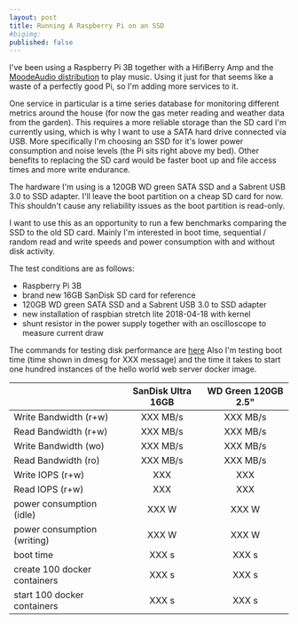```yaml
---
layout: post
title: Running A Raspberry Pi on an SSD
#bigimg:
published: false
---
```


I've been using a Raspberry Pi 3B together with a HifiBerry Amp and the [MoodeAudio distribution](http://moodeaudio.org/) to play music.
Using it just for that seems like a waste of a perfectly good Pi, so I'm adding more services to it.

One service in particular is a time series database for monitoring different metrics around the house (for now the gas meter reading and weather data from the garden).
This requires a more reliable storage than the SD card I'm currently using, which is why I want to use a SATA hard drive connected via USB.
More specifically I'm choosing an SSD for it's lower power consumption and noise levels (the Pi sits right above my bed).
Other benefits to replacing the SD card would be faster boot up and file access times and more write endurance.

The hardware I'm using is a 120GB WD green SATA SSD and a Sabrent USB 3.0 to SSD adapter.
I'll leave the boot partition on a cheap SD card for now.
This shouldn't cause any reliability issues as the boot partition is read-only.

I want to use this as an opportunity to run a few benchmarks comparing the SSD to the old SD card.
Mainly I'm interested in boot time, sequential / random read and write speeds and power consumption with and without disk activity.

The test conditions are as follows:
- Raspberry Pi 3B
- brand new 16GB SanDisk SD card for reference
- 120GB WD green SATA SSD and a Sabrent USB 3.0 to SSD adapter
- new installation of raspbian stretch lite 2018-04-18 with kernel <TODO>
- shunt resistor in the power supply together with an oscilloscope to measure current draw

The commands for testing disk performance are
[here](https://www.binarylane.com.au/support/solutions/articles/1000055889-how-to-benchmark-disk-i-o)
Also I'm testing boot time (time shown in dmesg for XXX message) and the time it takes to start one hundred instances of the hello world web server docker image.




|                              | SanDisk Ultra 16GB   | WD Green 120GB 2.5"  |
| ---------------------------- |:--------------------:|:--------------------:|
| Write Bandwidth (r+w)        | XXX MB/s             | XXX MB/s             |
| Read Bandwidth  (r+w)        | XXX MB/s             | XXX MB/s             |
| Write Bandwidth (wo)         | XXX MB/s             | XXX MB/s             |
| Read Bandwidth  (ro)         | XXX MB/s             | XXX MB/s             |
| Write IOPS (r+w)             | XXX                  | XXX                  |
| Read IOPS  (r+w)             | XXX                  | XXX                  |
| power consumption (idle)     | XXX W                | XXX W                |
| power consumption (writing)  | XXX W                | XXX W                |
| boot time                    | XXX s                | XXX s                |
| create 100 docker containers | XXX s                | XXX s                |
| start 100 docker containers  | XXX s                | XXX s                |
